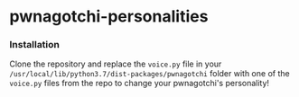 # pwnagotchi-personalities

### Installation

Clone the repository and replace the `voice.py` file in your `/usr/local/lib/python3.7/dist-packages/pwnagotchi` folder with one of the `voice.py` files from the repo to change your pwnagotchi's personality!
